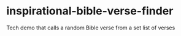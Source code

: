 # inspirational-bible-verse-finder
Tech demo that calls a random Bible verse from a set list of verses
